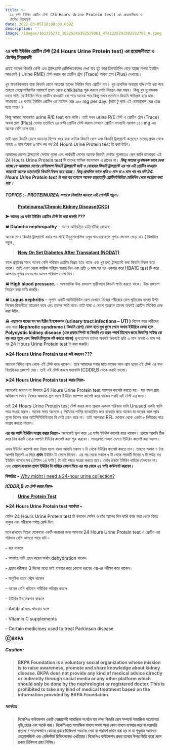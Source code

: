 ```yaml
---
title: >-
  ২৪ ঘণ্টা ইউরিন প্রোটিন টেস্ট (24 Hours Urine Protein test) এর প্রয়োজনীয়তা ও
  টেস্টের নিয়মাবলী
date: 2022-03-05T18:00:00.000Z
description: ''
image: /images/161335273_10225246352529061_4741228291592592703_n.jpeg
---
```


### ২৪ ঘণ্টা ইউরিন প্রোটিন টেস্ট (24 Hours Urine Protein test) এর প্রয়োজনীয়তা ও টেস্টের নিয়মাবলী

প্রায়ই অনেক কিডনি রোগী এবং ট্র্যান্সপ্ল্যান্ট রেসিপিয়েন্টদের দেখা যায় হুট করে ক্রিয়েটিনিন বেড়ে যাচ্ছে অথবা ইউরিন আরএমই ( Urine RME) টেস্ট করার পর প্রোটিন ট্রেস (Trace) অথবা প্লাস (Plus) দেখাচ্ছে।

খুব স্বাভাবিকভাবে যারা কিডনি রোগে আক্রান্ত তাদের ইউরিন দিয়ে প্রোটিন যায়। খুব প্রাথমিক অবস্থায় যদি সেটা ধরা পরে তাহলে নেফ্রোলজিস্টের পরামর্শে প্রথম থেকে chikitsha শুরু করলে সেটা নিয়ন্ত্রন করা সম্ভব। কিন্তু খুব দুঃখজনক ভাবে সত্যি যে ইউরিন দিয়ে প্রোটিন যাওয়াটা ধরা পরে অনেক পরে কিন্তু তখন ততদিনে কিডনি ক্ষতিগ্রস্ত হয়ে যায়। সাধারণত ২৪ ঘণ্টার ইউরিন প্রোটিন এর নরমাল রেঞ্জ ১৫০ mg per day. (ল্যাব টু ল্যাব এই রেফাররেন্স রেঞ্জ চেঞ্জ হতে পারে।)

কিন্তু আমারা সাধারণত urine R/E test করে থাকি। তাই যখন urine R/E টেস্ট এ প্রোটিন ট্রেস (Trace) অথবা প্লাস (Plus) দেখায় ততদিনে ২৪ ঘণ্টা প্রোটিন টেস্ট করলে সেখানে প্রোটিন যাওয়াটা নরমাল ১৫০ mg এর অনেক বেশি চলে যায়।

তাই যারা কিডনি রোগে আক্রান্ত বিশেষ করে যারা ক্রনিক কিডনি রোগ এবং কিডনি ট্রান্সপ্ল্যান্ট করেছেন তাদের প্রথম থেকে অন্তত ৩ মাস অথবা ৬ মাস পর পর 24 Hours Urine Protein test টা করা উচিৎ।

আমাদের দেশের ট্রান্সপ্ল্যান্ট সেন্টার গুলো এবং পার্শ্ববর্তী দেশের অনেক কিডনি সেন্টার গুলোতেও কেন জানি ডাক্তাররা এই 24 Hours Urine Protein test টি তাদের মাসিক ফলোআপ এ রাখেন না। ***কিন্তু অত্যন্ত দুঃখজনক ভাবে দেখা যাচ্ছে যে আমাদের দেশের বেশিরভাগ কিডনি ট্রান্সপ্ল্যান্ট ভাই ও বোনদের কিডনি ট্রান্সপ্ল্যান্ট এর পর এই প্রোটিন যাওয়ার কারনেই অনেক তাড়াতাড়ি কিডনি বিকল হয়ে যাচ্ছে। কিন্তু প্রাথমিক ভাবে প্রতি ৩ মাস বা ৬ মাস পর পর যদি 24 Hours Urine Protein test টা করা হয় তাহলে অনেক তাড়াতাড়ি প্রোটিনইউরিয়া মেডিসিন খেয়ে কন্ট্রোল করা যায় ।***

####

#### ***TOPICS :- PROTEINUREA সম্পকে বিস্তারিত জানতে*** ***এই পোস্টটি পড়ুন।***

> **[Proteinurea/Chronic Kidney Disease(CKD)](https://bkpa.net/proteinurea-ckd/ "Proteinurea/Chronic Kidney Disease(CKD)")**

**➤ কাদের ২৪ ঘণ্টা ইউরিন প্রোটিন টেস্ট টা করা জরুরি ???**

**☠ Diabetic nephropathy** - যাদের অনিয়ন্ত্রিত ডাইবেটিক্স রেয়েছে।

অনেক সময় কিডনি ট্রান্সপ্ল্যান্ট করার পর পরই ইমুনুসাপ্রেসিভ ওষুধ খাওয়ার ফলে সুগার লেভেল বেড়ে যায় ( বিস্তারিত পড়ুন ,

> **[New On Set Diabetes After Transplant (NODAT)](https://bkpa.net/new-on-set-diabetes-after-transplant-nodat/ "New On Set Diabetes After Transplant (NODAT)")**

ফলে প্রস্রাবের সাথে অনেক বেশি পরিমান প্রোটিন নিগ্রত হতে থাকে এবং খুব দ্রুত ট্রান্সপ্ল্যান্ট করা কিডনি বিকল হতে থাকে। তাই এখন থেকে কায়িক পরিশ্রম বারায় দিন এবং প্রতি ৬ মাস পর পর একবার করে HBA1C test টি করে আপনার সুগার লেভেলের আসল পরিমাপ দেখে নিন।

**☠ High blood pressure.** - অস্বাভাবিক উচ্চ রক্তচাপ স্থায়ীভাবে কিডনি ক্ষতি করতে থাকে। উচ্চ রক্তচাপ নিয়ন্ত্রন করা অতি জরুরি।

**☠ Lupus nephritis** – লুপাস একটি অটোইমিউন রোগ যেখানে নিজের শরীরেরে রোগ প্রতিরোধ ব্যবস্থা উল্টা নিজের কিডনীতে আক্রমণ করে এবং তাদের ক্ষতি করে।তাই যারা এ রোগে আক্রান্ত্র তাদের অবশই প্রোটিন ইউরিয়া চেক করা উচিৎ।

**☠** **এছাড়াও যাদের ঘন ঘন ইরিন ইনফেকশন (urinary tract infections – UTI )** বিশেষ করে নারীদের এবং যারা **Nephrotic syndrome ( কিডনি রোগ) যেমন হাত মুখ ফুলে গেলে অথবা ইউরিনে ফেনা হলে** , **Polycystic kidney disease (এক প্রকার সিসট যা কিডনি তে তরল পদার্থ হিসেবে জমে কিডনির সাইজ কে বড় করে তুলে এবং কিডনি টিস্যুকে নষ্ট করতে থাকে)** ভুগতেসেন তাদের অবশই অবশ্যই প্রতি ৩ মাস অথবা ৬ মাস পর পর 24 Hours Urine Protein test টা করা জরুরি।

**➤24 Hours Urine Protein test কই করবেন ???**

অনেকে বিভিন্ন ল্যাব থেকে এই টেস্ট করে থাকেন। তবে আমাদের সবার মতে অনেক ভাল ল্যাব ছাড়া এই টেস্ট এর ফল বিভ্রান্তিকর রেজাল্ট দেয়। তাই এই টেস্ট করলে মহাখালি ICDDR,B থেকে করাই ভালো।

**➤24 Hours Urine Protein test করার নিয়ম-**

অনেকেই জানেন না কিভাবে 24 Hours Urine Protein test স্যাম্পল কালেক্ট করতে হয়। যার ফলে প্রায় অধিকাংশ সময়ে নিজের অজান্তে ভুল ভাবে ইউরিন স্যাম্পল কালেক্ট করে থাকেন সবাই এই টেস্ট এর জন্য।

তাই 24 Hours Urine Protein test টেস্ট করার জন্য প্রথমে একদম পরিস্কার খালি Unused একটা খালি পাত্র সংগ্রহ করুন। অনেক সময় অনেকে ৫ লিটারের পানির ব্যাবহারিত জার ব্যবহার করে থাকেন যা অনেক ভাল ল্যাব গুলো বিশেষ করে আইসিসিডিডিআর বি সেটা গ্রহন করে না। তাই আপনারা RFL দোকান থেকে একটা ৫ লিটারের পাত্র সংগ্রহ করতে পারেন।

**এর পর আসি ইউরিন সংগ্রহ করার নিয়মে-** অনেকেই ভুল করে ২৪ ঘণ্টা ইউরিন কালেক্ট করে থাকেন। প্রথমে আপনি ঠিক করে নিন কয়টা থেকে আপনি ইউরিন কালেক্ট করা শুরু করবেন। সাধারণত সকাল বেলায় ইউরিন কালেক্ট করা ভালো।

এখন ইউরিন কালেক্ট করা নিয়ম হলো ধরুন আপনি সকাল ৭ টা থেকে ইউরিন কালেক্ট করতে চান। তাহলে সকাল ৭ টায় আপনি টয়লেট এ গিয়ে **প্রথম** ইউরিন টা ফেলে দিবেন। এর পর থেকে সকাল ৭ টা থেকে পরবর্তী দিনের ৭ টা পর্যন্ত যত ইউরিন আসবে সব (টোটাল ২৪ ঘণ্টা ) টা অই পাত্রে সংগ্রহ করতে হবে। কোন প্রকার ইউরিন বাহিরে ফেলবেন না। এবং **খেয়াল রাখবেন প্রথম ইউরিন টা বাহিরে ফেলে দিয়ে এর পর থেকে ২৪ ঘণ্টা কাউননট করবেন।**

**বিস্তারিত -** [Why might I need a 24-hour urine collection?](https://www.hopkinsmedicine.org/health/treatment-tests-and-therapies/24hour-urine-collection#:~:text=A%2024%2Dhour%20urine%20collection%20helps%20diagnose%20kidney%20problems.,minerals%2C%20and%20other%20chemical%20compounds. "Why might I need a 24-hour urine collection?")

***ICDDR,B তে টেস্ট করার নিয়ম-***

> **[Urine Protein Test](https://bkpa.net/urine-protein-test/ "Urine Protein Test")**

**➤24 Hours Urine Protein test সতর্কতা –**

যেদিন 24 Hours Urine Protein test টি করবেন সেদিন ও তাঁর আগের দিন ভারি কাজ করা থেকে বিরত থাকুন এবং শরীরকে পর্যাপ্ত রেস্ট দিন।

মনে রাখবেন নিচের যেকোনো একটি কারনের জন্য আপনার 24 Hours Urine Protein test এ প্রোটিন এর পরিমান বেশি আসতে পারে যদি –

\- জর থাকলে

\- অপর্যাপ্ত পানি গ্রহন করেন অর্থাৎ dehydration থাকেন

\- প্রস্রাব পরীক্ষার 3 দিনের মধ্যে ডাই ব্যবহার করে কোনো ধরণের এক্স-রে পরীক্ষা করে থাকেন।

\- মানুষিক ভাবে স্ট্রেস থাকেন

\- অনেক বেশি পরিমান শারীরিক পরিশ্রম করলে

\- ইউরিন ইনফেকশন থাকলে

\- Antibiotics খাওয়ার ফলে

\- Vitamin C supplements

\- Certain medicines used to treat Parkinson disease

**ⒸBKPA**

##### **Caution:**

> **BKPA Foundation is a voluntary social organization whose mission is to raise awareness, promote and share knowledge about kidney disease. BKPA does not provide any kind of medical advice directly or indirectly through social media or any other platform which should only be done by the nephrologist or registered doctor. This is prohibited to take any kind of medical treatment based on the information provided by BKPA Foundation.**

##### **সতর্কতাঃ**

> **বিকেপিএ ফাউন্ডেশন একটি স্বেচ্ছাসেবী সামাজিক সংগঠন যার লক্ষ্য কিডনি রোগ সম্পর্কে সামাজিক সচেতনতা বৃদ্ধি,প্রচার এবং সতর্ক করা। বিকেপিএতে সামাজিক মাধ্যম অথবা অন্য কোন মাধ্যম ব্যবহার করে বা সরাসরি প্রত্যক্ষ / পরোক্ষভাবে কোনো প্রকার চিকিৎসা সংক্রান্ত সেবা বা পরামর্শ প্রদান করা হয় না যা শুধুমাত্র আপনার নেফ্রোলজিস্ট এবং রেজিস্টার্ড চিকিৎসকের এখতিয়ার।বিকেপিএ ফাউন্ডেশন প্রদত্ত তথ্যের উপর ভিত্তি করে কোন প্রকার চিকিৎসা গ্রহণ নিষিদ্ধ।**
